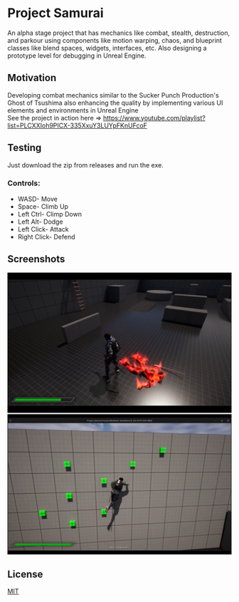 # Project Samurai
An alpha stage project that has mechanics like combat, stealth, destruction, and parkour using components like motion warping, chaos, and blueprint classes like blend spaces, widgets, interfaces, etc. Also designing a prototype level for debugging in Unreal Engine.

## Motivation
Developing combat mechanics similar to the Sucker Punch Production's Ghost of Tsushima also enhancing the quality by implementing various UI elements and environments in Unreal Engine<br>
See the project in action here => https://www.youtube.com/playlist?list=PLCXXIoh9PICX-335XxuY3LUYpFKnUFcoF

## Testing
Just download the zip from releases and run the exe.

### Controls:
- WASD- Move
- Space- Climb Up
- Left Ctrl- Climp Down
- Left Alt- Dodge
- Left Click- Attack
- Right Click- Defend

## Screenshots
<img src="1.png" width="750">
<img src="2.png" width="750">

## License
[MIT](https://choosealicense.com/licenses/mit/)
